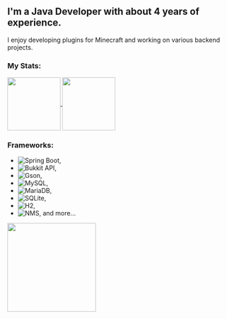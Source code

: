 ## I'm a Java Developer with about 4 years of experience.

I enjoy developing plugins for Minecraft and working on various backend projects.

### My Stats:

<a href="https://github.com/destroydevs/">
  <img height=120 align="center" src="https://github-readme-stats.vercel.app/api/top-langs/?username=destroydevs&layout=compact&cache_seconds=21600&langs_count=2&theme=radical&card_width=240" />
</a>
<a href="https://github.com/destroydevs/">
  <img height=120 align="center" src="https://github-readme-stats.vercel.app/api/wakatime?username=byteswing&layout=compact&cache_seconds=21600&langs_count=6&theme=radical&card_width=240" />
</a>

### Frameworks:
- ![Spring Boot](https://img.shields.io/badge/Spring%20Boot-6DB33F?style=flat-square&logo=springboot&logoColor=white),
- ![Bukkit API](https://img.shields.io/badge/Bukkit%20API-E9A900?style=flat-square&logo=codecrafters&logoColor=white),
- ![Gson](https://img.shields.io/badge/Gson-D80000?style=flat-square&logo=google&logoColor=white),
- ![MySQL](https://img.shields.io/badge/MySQL-4479A1?style=flat-square&logo=mysql&logoColor=white),
- ![MariaDB](https://img.shields.io/badge/MariaDB-003545?style=flat-square&logo=mariadb&logoColor=white),
- ![SQLite](https://img.shields.io/badge/SQLite-003B57?style=flat-square&logo=sqlite&logoColor=white),
- ![H2](https://img.shields.io/badge/H2-000000?style=flat-square&logo=codecrafters&logoColor=white),
- ![NMS](https://img.shields.io/badge/NMS-14A800?style=flat-square&logo=codecrafters&logoColor=white), and more...

<a href="https://github.com/destroydevs/">
  <img height=200 align="center" src="https://github-readme-stats.vercel.app/api?username=destroydevs&cache_seconds=21600&show_icons=true&theme=radical&card_width=320" />
</a>
